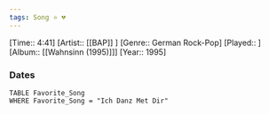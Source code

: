 ```yaml
---
tags: Song ⭐ 💔
---
```

[Time:: 4:41]
[Artist:: [[BAP]] ]
[Genre:: German Rock-Pop]
[Played:: ]
[Album:: [[Wahnsinn (1995)]]]
[Year:: 1995]
### Dates
````dataview
TABLE Favorite_Song
WHERE Favorite_Song = "Ich Danz Met Dir"
````